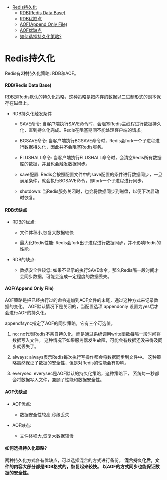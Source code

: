<!-- TOC -->

  * [Redis持久化](#redis持久化)
      * [RDB(Redis Data Base)](#rdbredis-data-base)
      * [RDB优缺点](#rdb优缺点)
      * [AOF(Append Only File)](#aofappend-only-file)
      * [AOF优缺点](#aof优缺点)
      * [如何选择持久化策略?](#如何选择持久化策略)

<!-- TOC -->


# Redis持久化

Redis有2种持久化策略: RDB和AOF。

#### RDB(Redis Data Base)

RDB是Redis默认的持久化策略，这种策略是把内存的数据以二进制形式的副本保存在磁盘上。

- RDB持久化触发条件
  
  - SAVE命令: 当客户端执行SAVE命令时，会阻塞Redis主线程进行数据持久化，直到持久化完成。Redis在阻塞期间不能处理客户端的请求。 

  - BGSAVE命令: 当客户端执行BGSAVE命令时，Redis会fork一个子进程进行数据持久化，因此并不会阻塞Redis服务。
  
  - FLUSHALL命令: 当客户端执行FLUSHALL命令时，会清空Redis所有数据库的数据，并且也会触发数据同步。
  
  - save配置: Redis会按照配置文件中的save配置的条件进行数据同步，一旦满足条件，就会执行BGSAVE命令，即fork一个子进程进行同步。
  
  - shutdown: 当Redis服务关闭时，也会将数据同步到磁盘，以便下次启动时恢复。
  
  
#### RDB优缺点  
  
- RDB的优点:
 
  - 文件体积小,恢复大数据较快
  
  - 最大化Redis性能: Redis会fork出子进程进行数据同步，并不影响Redis的性能。


- RDB的缺点:
 
  - 数据安全性较低: 如果不显示的执行SAVE命令，那么Redis隔一段时间才会同步数据，可能会造成一定程度的数据丢失。

#### AOF(Append Only File)

AOF策略是把已经执行过的命令追加到AOF文件的末尾，通过这种方式来记录数据的变化。
AOF默认情况下是关闭的，当配置选项 appendonly 设置为yes后才会进行AOF的持久化。

appendfsync指定了AOF的同步策略，它有三个可选值。

1. no: no代表Redis不亲自持久化，而是通过系统调用write函数每隔一段时间将数据写入文件。
这种情况下如果服务器发生故障，可能会有数据还没来得及同步就丢失了。

2. always: always表示Redis每次执行写操作都会将数据同步到文件中。
这种策略虽然保证了数据的安全性，但是对Redis的性能会有影响。

3. everysec: everysec是AOF默认的持久化策略，这种策略下，
系统每一秒都会将数据写入文件，兼顾了性能和数据安全性。


#### AOF优缺点

- AOF优点:
 
  - 数据安全性较高,秒级丢失


- AOF缺点:

  - 文件体积大,恢复大数据较慢
  
#### 如何选择持久化策略?
两种持久化方式各有优缺点，可以选择混合的方式进行备份。
**混合持久化后，文件的内容大部分都是RDB格式的，恢复起来较快。
以AOF的方式同步也能保证数据的安全性。**

